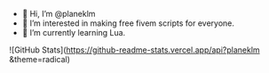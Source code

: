 - 👋 Hi, I’m @planeklm
- 👀 I’m interested in making free fivem scripts for everyone.
- 🌱 I’m currently learning Lua.

![GitHub Stats](https://github-readme-stats.vercel.app/api?planeklm &theme=radical)

<!---
planeklm/planeklm is a ✨ special ✨ repository because its `README.md` (this file) appears on your GitHub profile.
You can click the Preview link to take a look at your changes.
--->
